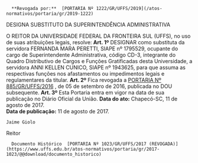       **Revogada por:**  [PORTARIA Nº 1222/GR/UFFS/2019](/atos-normativos/portaria/gr/2019-1222) 

   DESIGNA SUBSTITUTO DA SUPERINTENDÊNCIA ADMINISTRATIVA  

 O REITOR DA UNIVERSIDADE FEDERAL DA FRONTEIRA SUL (UFFS), no uso de suas atribuições legais, resolve:   **Art. 1º** DESIGNAR como substituta da servidora FERNANDA MARA PERETTI, SIAPE nº 1795529, ocupante do cargo de Superintendente Administrativa, código CD-3, integrante do Quadro Distributivo de Cargos e Funções Gratificadas desta Universidade, a servidora ANNI KELLEN CUNICO, SIAPE nº 1943625, para que assuma as respectivas funções nos afastamentos ou impedimentos legais e regulamentares da titular.   **Art. 2º** Fica revogada a [PORTARIA Nº 885/GR/UFFS/2016](https://www.uffs.edu.br/atos-normativos/portaria/gr/2016-0885)  , de 05 de setembro de 2016, publicada no DOU subsequente.   **Art. 3º** Esta Portaria entra em vigor na data de sua publicação no Diário Oficial da União.      **Data do ato:** Chapecó-SC, 11 de agosto de 2017.   
 **Data de publicação:**  11 de agosto de 2017. 

    Jaime Giolo   
 Reitor 

      Documento Histórico  [PORTARIA Nº 1023/GR/UFFS/2017 (REVOGADA)](https://www.uffs.edu.br/atos-normativos/portaria/gr/2017-1023/@@download/documento_historico)     
      